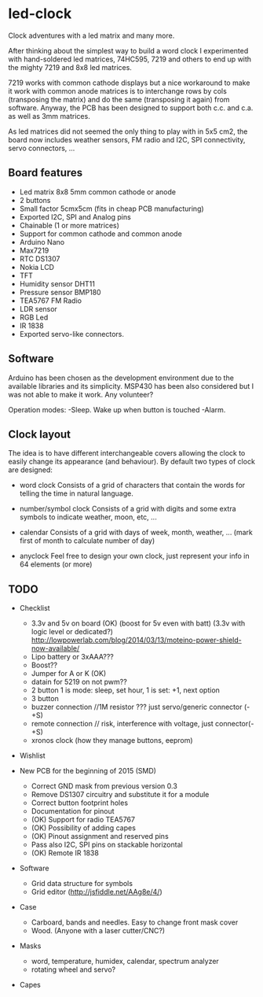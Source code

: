 led-clock
=========

Clock adventures with a led matrix and many more.

After thinking about the simplest way to build a word clock I experimented with hand-soldered led matrices, 74HC595, 7219 and others to end up with the mighty 7219 and 8x8 led matrices.

7219 works with common cathode displays but a nice workaround to make it work with common anode matrices is to interchange rows by cols (transposing the matrix) and do the same (transposing it again) from software. Anyway, the PCB has been designed to support both c.c. and c.a. as well as 3mm matrices.

As led matrices did not seemed the only thing to play with in 5x5 cm2, the board now includes weather sensors, FM radio and I2C, SPI connectivity, servo connectors, ...

Board features
--------------

  - Led matrix 8x8 5mm common cathode or anode
  - 2 buttons
  - Small factor 5cmx5cm (fits in cheap PCB manufacturing)
  - Exported I2C, SPI and Analog pins
  - Chainable (1 or more matrices)
  - Support for common cathode and common anode
  - Arduino Nano
  - Max7219
  - RTC DS1307
  - Nokia LCD
  - TFT
  - Humidity sensor DHT11
  - Pressure sensor BMP180
  - TEA5767 FM Radio
  - LDR sensor
  - RGB Led
  - IR 1838
  - Exported servo-like connectors.

Software
--------

  Arduino has been chosen as the development environment due to the available libraries and its simplicity. MSP430 has been also considered but I was not able to make it work. Any volunteer?

  Operation modes:
  -Sleep. Wake up when button is touched
  -Alarm.

Clock layout
------------

  The idea is to have different interchangeable covers allowing the clock to easily change its appearance (and behaviour).
  By default two types of clock are designed:
  
- word clock
      Consists of a grid of characters that contain the words for telling the time in natural language.
      
- number/symbol clock
      Consists of a grid with digits and some extra symbols to indicate weather, moon, etc, ...
      
- calendar
	  Consists of a grid with days of week, month, weather, ... (mark first of month to calculate number of day)
	  
- anyclock
    Feel free to design your own clock, just represent your info in 64 elements (or more)

TODO
----
  - Checklist
	- 3.3v and 5v on board (OK)
		(boost for 5v even with batt)
		(3.3v with logic level or dedicated?)
		http://lowpowerlab.com/blog/2014/03/13/moteino-power-shield-now-available/
    - Lipo battery or 3xAAA???
	- Boost??
	- Jumper for A or K (OK)
	- datain for 5219 on not pwm??
	- 2 button
		1 is mode: sleep, set hour, 
		1 is set:  +1, next option
	- 3 button	
    - buzzer connection  //1M resistor ??? just servo/generic connector (-+S)
	- remote connection // risk, interference with voltage, just connector(-+S)
	- xronos clock (how they manage buttons, eeprom)
  - Wishlist
	 
	 
  - New PCB for the beginning of 2015 (SMD)
    - Correct GND mask from previous version 0.3
    - Remove DS1307 circuitry and substitute it for a module
    - Correct button footprint holes
	- Documentation for pinout
	- (OK) Support for radio TEA5767
	- (OK) Possibility of adding capes
    - (OK) Pinout assignment and reserved pins
	- Pass also I2C, SPI pins on stackable horizontal	
	- (OK) Remote IR 1838
	
  - Software  
    - Grid data structure for symbols    
    - Grid editor (http://jsfiddle.net/AAg8e/4/)
    
  - Case
    - Carboard, bands and needles. Easy to change front mask cover
    - Wood. (Anyone with a laser cutter/CNC?)
 
 - Masks
    - word, temperature, humidex, calendar, spectrum analyzer
    - rotating wheel and servo?
 - Capes
	
	
